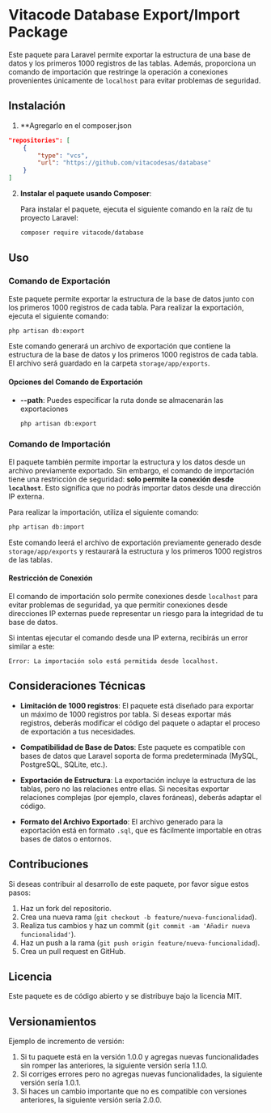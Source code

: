 
# Vitacode Database Export/Import Package

Este paquete para Laravel permite exportar la estructura de una base de datos y los primeros 1000 registros de las tablas. Además, proporciona un comando de importación que restringe la operación a conexiones provenientes únicamente de `localhost` para evitar problemas de seguridad.

## Instalación

1. **Agregarlo en el composer.json

```json
"repositories": [
    {
        "type": "vcs",
        "url": "https://github.com/vitacodesas/database"
    }
]
```

2. **Instalar el paquete usando Composer**:

   Para instalar el paquete, ejecuta el siguiente comando en la raíz de tu proyecto Laravel:

   ```bash
   composer require vitacode/database
   ```




<!-- 2. **Publicar el archivo de configuración** (si es necesario):

   Si deseas personalizar las configuraciones del paquete, puedes publicar el archivo de configuración con el siguiente comando:

   ```bash
   php artisan vendor:publish --provider="Vitacode\Database\DatabaseServiceProvider" --tag="config"
   ```

   Esto generará un archivo de configuración `config/databaseexport.php` donde puedes modificar los parámetros según tus necesidades. -->

## Uso

### Comando de Exportación

Este paquete permite exportar la estructura de la base de datos junto con los primeros 1000 registros de cada tabla. Para realizar la exportación, ejecuta el siguiente comando:

```bash
php artisan db:export
```

Este comando generará un archivo de exportación que contiene la estructura de la base de datos y los primeros 1000 registros de cada tabla. El archivo será guardado en la carpeta `storage/app/exports`.

#### Opciones del Comando de Exportación

- **--path**: Puedes especificar la ruta donde se almacenarán las exportaciones

  ```bash
  php artisan db:export
  ```

### Comando de Importación

El paquete también permite importar la estructura y los datos desde un archivo previamente exportado. Sin embargo, el comando de importación tiene una restricción de seguridad: **solo permite la conexión desde `localhost`**. Esto significa que no podrás importar datos desde una dirección IP externa.

Para realizar la importación, utiliza el siguiente comando:

```bash
php artisan db:import
```

Este comando leerá el archivo de exportación previamente generado desde `storage/app/exports` y restaurará la estructura y los primeros 1000 registros de las tablas.

#### Restricción de Conexión

El comando de importación solo permite conexiones desde `localhost` para evitar problemas de seguridad, ya que permitir conexiones desde direcciones IP externas puede representar un riesgo para la integridad de tu base de datos.

Si intentas ejecutar el comando desde una IP externa, recibirás un error similar a este:

```
Error: La importación solo está permitida desde localhost.
```

## Consideraciones Técnicas

- **Limitación de 1000 registros**: El paquete está diseñado para exportar un máximo de 1000 registros por tabla. Si deseas exportar más registros, deberás modificar el código del paquete o adaptar el proceso de exportación a tus necesidades.

- **Compatibilidad de Base de Datos**: Este paquete es compatible con bases de datos que Laravel soporta de forma predeterminada (MySQL, PostgreSQL, SQLite, etc.).

- **Exportación de Estructura**: La exportación incluye la estructura de las tablas, pero no las relaciones entre ellas. Si necesitas exportar relaciones complejas (por ejemplo, claves foráneas), deberás adaptar el código.

- **Formato del Archivo Exportado**: El archivo generado para la exportación está en formato `.sql`, que es fácilmente importable en otras bases de datos o entornos.

## Contribuciones

Si deseas contribuir al desarrollo de este paquete, por favor sigue estos pasos:

1. Haz un fork del repositorio.
2. Crea una nueva rama (`git checkout -b feature/nueva-funcionalidad`).
3. Realiza tus cambios y haz un commit (`git commit -am 'Añadir nueva funcionalidad'`).
4. Haz un push a la rama (`git push origin feature/nueva-funcionalidad`).
5. Crea un pull request en GitHub.

## Licencia

Este paquete es de código abierto y se distribuye bajo la licencia MIT.


## Versionamientos

Ejemplo de incremento de versión:
1. Si tu paquete está en la versión 1.0.0 y agregas nuevas funcionalidades sin romper las anteriores, la siguiente versión sería 1.1.0.
2. Si corriges errores pero no agregas nuevas funcionalidades, la siguiente versión sería 1.0.1.
3. Si haces un cambio importante que no es compatible con versiones anteriores, la siguiente versión sería 2.0.0.